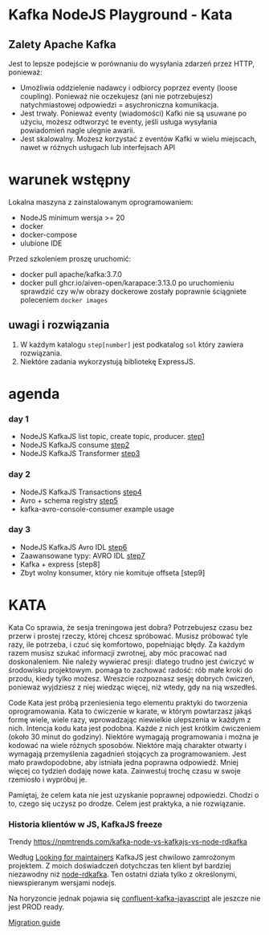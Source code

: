 # Kafka NodeJS Playground - Kata

## Zalety Apache Kafka
Jest to lepsze podejście w porównaniu do wysyłania zdarzeń przez HTTP, ponieważ:

- Umożliwia oddzielenie nadawcy i odbiorcy poprzez eventy (loose coupling). Ponieważ nie oczekujesz (ani nie potrzebujesz) natychmiastowej odpowiedzi = asychroniczna komunikacja.
- Jest trwały. Ponieważ eventy (wiadomości) Kafki nie są usuwane po użyciu, możesz odtworzyć te eventy, jeśli usługa wysyłania powiadomień nagle ulegnie awarii.
- Jest skalowalny. Możesz korzystać z eventów Kafki w wielu miejscach, nawet w różnych usługach lub interfejsach API

# warunek wstępny
Lokalna maszyna z zainstalowanym oprogramowaniem:
- NodeJS minimum wersja >= 20
- docker 
- docker-compose
- ulubione IDE

Przed szkoleniem proszę uruchomić:
- docker pull apache/kafka:3.7.0
- docker pull ghcr.io/aiven-open/karapace:3.13.0
po uruchomieniu sprawdzić czy w/w obrazy dockerowe zostały poprawnie ściągniete poleceniem `docker images`

## uwagi i rozwiązania
1. W każdym katalogu `step[number]` jest podkatalog `sol` który zawiera rozwiązania.
2. Niektóre zadania wykorzystują bibliotekę ExpressJS.

# agenda
### day 1
- NodeJS KafkaJS list topic, create topic, producer. [step1](./src/step1_produce_create_topic/step1_instruction_pl.md)
- NodeJS KafkaJS consume [step2](./src/step2_consume/step2_instruction_pl.md)
- NodeJS KafkaJS Transformer [step3](./src/step3_transform/step3_instruction_pl.md)

### day 2
- NodeJS KafkaJS Transactions [step4](./src/step4_transaction/step4_instruction_pl.md)
- Avro + schema registry [step5](./src/step5_avro/step5_instruction_pl.md)
- kafka-avro-console-consumer example usage

### day 3
- NodeJS KafkaJS Avro IDL [step6](./src/step6_avro_idl/step6_instruction_pl.md)
- Zaawansowane typy: AVRO IDL [step7](./src/step7_avro_idl_adv/step7_instruction_pl.md)
- Kafka + express [step8]
- Zbyt wolny konsumer, który nie komituje offseta [step9]


# KATA
Kata
Co sprawia, że sesja treningowa jest dobra? Potrzebujesz czasu bez przerw i prostej rzeczy, której chcesz spróbować. Musisz próbować tyle razy, ile potrzeba, i czuć się komfortowo, popełniając błędy. Za każdym razem musisz szukać informacji zwrotnej, aby móc pracować nad doskonaleniem. Nie należy wywierać presji: dlatego trudno jest ćwiczyć w środowisku projektowym. pomaga to zachować radość: rób małe kroki do przodu, kiedy tylko możesz. Wreszcie rozpoznasz sesję dobrych ćwiczeń, ponieważ wyjdziesz z niej wiedząc więcej, niż wtedy, gdy na nią wszedłeś.

Code Kata jest próbą przeniesienia tego elementu praktyki do tworzenia oprogramowania. Kata to ćwiczenie w karate, w którym powtarzasz jakąś formę wiele, wiele razy, wprowadzając niewielkie ulepszenia w każdym z nich. Intencja kodu kata jest podobna. Każde z nich jest krótkim ćwiczeniem (około 30 minut do godziny). Niektóre wymagają programowania i można je kodować na wiele różnych sposobów. Niektóre mają charakter otwarty i wymagają przemyślenia zagadnień stojących za programowaniem. Jest mało prawdopodobne, aby istniała jedna poprawna odpowiedź. Mniej więcej co tydzień dodaję nowe kata. Zainwestuj trochę czasu w swoje rzemiosło i wypróbuj je.

Pamiętaj, że celem kata nie jest uzyskanie poprawnej odpowiedzi. Chodzi o to, czego się uczysz po drodze. Celem jest praktyka, a nie rozwiązanie.


### Historia klientów w JS, KafkaJS freeze
Trendy https://npmtrends.com/kafka-node-vs-kafkajs-vs-node-rdkafka

Według [Looking for maintainers](https://github.com/tulios/kafkajs/issues/1603) KafkaJS jest chwilowo zamrożonym projektem. Z moich doświadczeń dotychczas ten klient był bardziej niezawodny niż [node-rdkafka](https://github.com/Blizzard/node-rdkafka). Ten ostatni działa tylko z określonymi, niewspieranym wersjami nodejs.

Na horyzoncie jednak pojawia się [confluent-kafka-javascript](https://github.com/confluentinc/confluent-kafka-javascript) ale jeszcze nie jest PROD ready.

[Migration guide](https://github.com/confluentinc/confluent-kafka-javascript/blob/dev_early_access_development_branch/MIGRATION.md#kafkajs)

